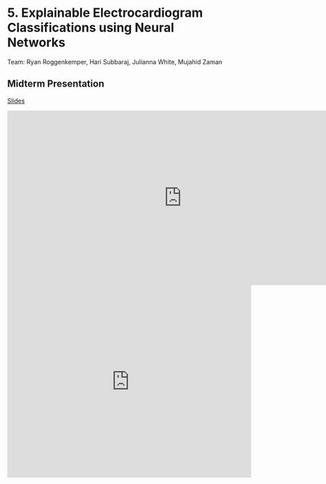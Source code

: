# 5. Explainable Electrocardiogram Classifications using Neural Networks

Team: Ryan Roggenkemper, Hari Subbaraj, Julianna White, Mujahid Zaman

## Midterm Presentation

[Slides](../midterm/5.pptx)

<center><iframe src="http://docs.google.com/gview?url=http://courses.d2l.ai/berkeley-stat-157/projects/midterm/5.pptx&embedded=true"
    style="width:800px; height:400px;" frameborder="0"></iframe></center>

<center><iframe width="560" height="441" src="https://www.youtube.com/embed/PJlgGMWtzSc" frameborder="0" allowfullscreen></iframe></center>
